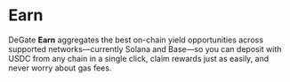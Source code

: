 # Earn

DeGate **Earn** aggregates the best on-chain yield opportunities across supported networks—currently Solana and Base—so you can deposit with USDC from any chain in a single click, claim rewards just as easily, and never worry about gas fees.
